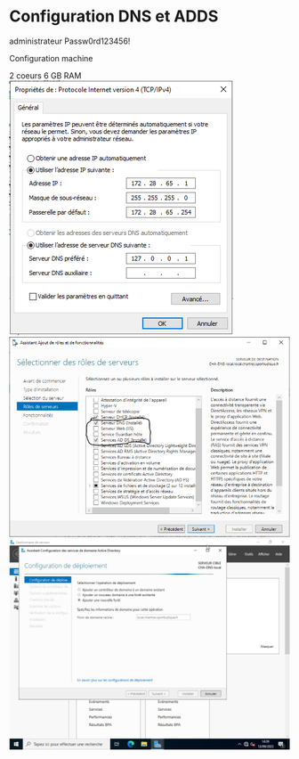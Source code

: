 # Configuration DNS et ADDS

administrateur Passw0rd123456!

Configuration machine

2 coeurs
6 GB RAM
![Configuration du poste](img\dns\config_ip.png)
![Ajout du rôle DNS et AD DS](img\dns\ajout_role_dns.png)
![Nouveau domaine](img\dns\ajout_DNS.png)